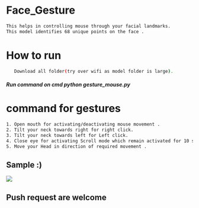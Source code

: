 # Face_Gesture        
                                                                                    
```bash              
This helps in controlling mouse through your facial landmarks.  
This model identifies 68 unique points on the face .                                 
```           
# How to run                       
```bash                              
   Download all folder(try over wifi as model folder is large).                                                  
```      
##### Run command on cmd  python gesture_mouse.py           
              
# command for gestures                        
```bash
1. Open mouth for activating/deactivating mouse movement .      
2. Tilt your neck towards right for right click.            
3. Tilt your neck towards left for Left click.
4. Close eye for activating Scroll mode which remain activated for 10 seconds.
5. Move your Head in direction of required movement .        
```

## Sample :)
<img src="Sample/example.gif">   
                        
## Push request are welcome   
  
     
